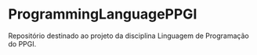 # ProgrammingLanguagePPGI
Repositório destinado ao projeto da disciplina Linguagem de Programação do PPGI.
